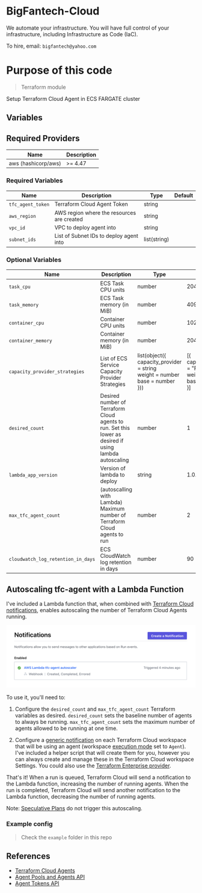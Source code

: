 # BigFantech-Cloud

We automate your infrastructure.
You will have full control of your infrastructure, including Infrastructure as Code (IaC).

To hire, email: `bigfantech@yahoo.com`

# Purpose of this code

> Terraform module

Setup Terraform Cloud Agent in ECS FARGATE cluster

## Variables

## Required Providers

| Name                | Description |
| ------------------- | ----------- |
| aws (hashicorp/aws) | >= 4.47     |

### Required Variables

| Name              | Description                                | Type         | Default |
| ----------------- | ------------------------------------------ | ------------ | ------- |
| `tfc_agent_token` | Terraform Cloud Agent Token                | string       |         |
| `aws_region`      | AWS region where the resources are created | string       |         |
| `vpc_id`          | VPC to deploy agent into                   | string       |         |
| `subnet_ids`      | List of Subnet IDs to deploy agent into    | list(string) |         |

### Optional Variables

| Name                               | Description                                                                                            | Type                                                                                   | Default                                                               |
| ---------------------------------- | ------------------------------------------------------------------------------------------------------ | -------------------------------------------------------------------------------------- | --------------------------------------------------------------------- |
| `task_cpu`                         | ECS Task CPU units                                                                                     | number                                                                                 | 2048                                                                  |
| `task_memory`                      | ECS Task memory (in MiB)                                                                               | number                                                                                 | 4096                                                                  |
| `container_cpu`                    | Container CPU units                                                                                    | number                                                                                 | 1024                                                                  |
| `container_memory`                 | Container memory (in MiB)                                                                              | number                                                                                 | 2048                                                                  |
| `capacity_provider_strategies`     | List of ECS Service Capacity Provider Strategies                                                       | list(object({<br>capacity_provider = string<br>weight = number<br>base = number<br>})) | [{<br>capacity_provider = "FARGATE"<br>weight = 100<br>base = 1<br>}] |
| `desired_count`                    | Desired number of Terraform Cloud agents to run. Set this lower as desired if using lambda autoscaling | number                                                                                 | 1                                                                     |
| `lambda_app_version`               | Version of lambda to deploy                                                                            | string                                                                                 | 1.0.0                                                                 |
| `max_tfc_agent_count`              | (autoscalling with Lambda) Maximum number of Terraform Cloud agents to run                             | number                                                                                 | 2                                                                     |
| `cloudwatch_log_retention_in_days` | ECS CloudWatch log retention in days                                                                   | number                                                                                 | 90                                                                    |

## Autoscaling tfc-agent with a Lambda Function

I've included a Lambda function that, when combined with [Terraform Cloud notifications](https://www.terraform.io/docs/cloud/workspaces/notifications.html), enables autoscaling the number of Terraform Cloud Agents running.

![notification_config](./files/notification_config.png)

To use it, you'll need to:

1. Configure the `desired_count` and `max_tfc_agent_count` Terraform variables as desired. `desired_count` sets the baseline number of agents to always be running. `max_tfc_agent_count` sets the maximum number of agents allowed to be running at one time.

2. Configure a [generic notification](https://www.terraform.io/docs/cloud/workspaces/notifications.html#creating-a-notification-configuration) on each Terraform Cloud workspace that will be using an agent (workspace [execution mode](https://www.terraform.io/docs/cloud/workspaces/settings.html#execution-mode) set to `Agent`). I've included a helper script that will create them for you, however you can always create and manage these in the Terraform Cloud workspace Settings. You could also use the [Terraform Enterprise provider](https://registry.terraform.io/providers/hashicorp/tfe/latest/docs).

That's it! When a run is queued, Terraform Cloud will send a notification to the Lambda function, increasing the number of running agents. When the run is completed, Terraform Cloud will send another notification to the Lambda function, decreasing the number of running agents.

Note: [Speculative Plans](https://www.terraform.io/docs/cloud/run/index.html#speculative-plans) do not trigger this autoscaling.

### Example config

> Check the `example` folder in this repo

## References

- [Terraform Cloud Agents](https://www.terraform.io/docs/cloud/workspaces/agent.html)
- [Agent Pools and Agents API](https://www.terraform.io/docs/cloud/api/agents.html)
- [Agent Tokens API](https://www.terraform.io/docs/cloud/api/agent-tokens.html)
